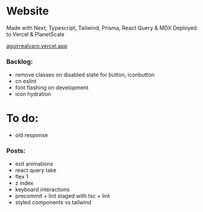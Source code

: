 # Website

Made with Next, Typescript, Tailwind, Prisma, React Query & MDX
Deployed to Vercel & PlanetScale

[aguirrealvaro.vercel.app](https://aguirrealvaro.vercel.app/)

### Backlog:

- remove classes on disabled state for button, iconbutton
- cn eslint
- font flashing on development
- icon hydration

# To do:

- old response

### Posts:

- exit animations
- react query take
- flex 1
- z index
- keyboard interactions
- precommit + lint staged with tsc + lint
- styled components vs tailwind
